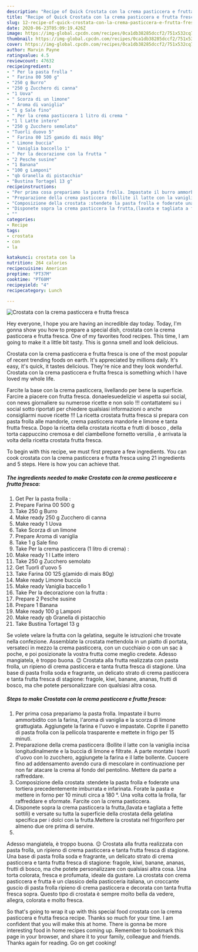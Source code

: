 ```yaml
---
description: "Recipe of Quick Crostata con la crema pasticcera e frutta fresca"
title: "Recipe of Quick Crostata con la crema pasticcera e frutta fresca"
slug: 12-recipe-of-quick-crostata-con-la-crema-pasticcera-e-frutta-fresca
date: 2020-06-23T05:09:19.426Z
image: https://img-global.cpcdn.com/recipes/0ca1db38285dccf2/751x532cq70/crostata-con-la-crema-pasticcera-e-frutta-fresca-recipe-main-photo.jpg
thumbnail: https://img-global.cpcdn.com/recipes/0ca1db38285dccf2/751x532cq70/crostata-con-la-crema-pasticcera-e-frutta-fresca-recipe-main-photo.jpg
cover: https://img-global.cpcdn.com/recipes/0ca1db38285dccf2/751x532cq70/crostata-con-la-crema-pasticcera-e-frutta-fresca-recipe-main-photo.jpg
author: Marvin Payne
ratingvalue: 4.5
reviewcount: 47632
recipeingredient:
- " Per la pasta frolla "
- " Farina 00 500 g"
- "250 g Burro"
- "250 g Zucchero di canna"
- "1 Uova"
- " Scorza di un limone"
- " Aroma di vaniglia"
- "1 g Sale fino"
- " Per la crema pasticcera 1 litro di crema "
- "1 l Latte intero"
- "250 g Zucchero semolato"
- "Tuorli duovo 5"
- " Farina 00 125 gamido di mais 80g"
- " Limone buccia"
- " Vaniglia baccello 1"
- " Per la decorazione con la frutta "
- "2 Pesche susine"
- "1 Banana"
- "100 g Lamponi"
- "qb Granella di pistacchio"
- "Bustina Tortagel 13 g"
recipeinstructions:
- "Per prima cosa prepariamo la pasta frolla. Impastate il burro ammorbidito con la farina, l&#39;aroma di vaniglia e la scorza di limone grattugiata. Aggiungete la farina e l&#39;uovo e impastate. Coprite il panetto di pasta frolla con la pellicola trasparente e mettete in frigo per 15 minuti."
- "Preparazione della crema pasticcera :Bollite il latte con la vaniglia incisa longitudinalmente e la buccia di limone e filtrate. A parte montate i tuorli d&#39;uovo con lo zucchero, aggiungete la farina e il latte bollente. Cuocere fino ad addensamento avendo cura di mescolare in continuazione per non far atacare la crema al fondo del pentolino. Mettere da parte a raffreddare."
- "Composizione della crostata :stendete la pasta frolla e foderate una tortiera precedentemente imburrata e infarinata. Forate la pasta e mettere in forno per 10 minuti circa a 180 °. Una volta cotta la frolla, far raffreddare e sformate. Farcite con la crema pasticcera."
- "Disponete sopra la crema pasticcera la frutta,(lavata e tagliata a fette sottili) e versate su tutta la superficie della crostata della gelatina specifica per i dolci con la frutta.Mettere la crostata nel frigorifero per almeno due ore prima di servire."
- ""
categories:
- Recipe
tags:
- crostata
- con
- la

katakunci: crostata con la 
nutrition: 264 calories
recipecuisine: American
preptime: "PT37M"
cooktime: "PT60M"
recipeyield: "4"
recipecategory: Lunch

---
```



![Crostata con la crema pasticcera e frutta fresca](https://img-global.cpcdn.com/recipes/0ca1db38285dccf2/751x532cq70/crostata-con-la-crema-pasticcera-e-frutta-fresca-recipe-main-photo.jpg)

Hey everyone, I hope you are having an incredible day today. Today, I'm gonna show you how to prepare a special dish, crostata con la crema pasticcera e frutta fresca. One of my favorites food recipes. This time, I am going to make it a little bit tasty. This is gonna smell and look delicious.

Crostata con la crema pasticcera e frutta fresca is one of the most popular of recent trending foods on earth. It's appreciated by millions daily. It's easy, it's quick, it tastes delicious. They're nice and they look wonderful. Crostata con la crema pasticcera e frutta fresca is something which I have loved my whole life.

Farcite la base con la crema pasticcera, livellando per bene la superficie. Farcire a piacere con frutta fresca. donaelesuedelizie vi aspetta sui social, con news giornaliere su numerose ricette e non solo !!! contattatemi su i social sotto riportati per chiedere qualsiasi informazioni o anche consigliarmi nuove ricette !!! La ricetta crostata frutta fresca si prepara con pasta frolla alle mandorle, crema pasticcera mandorle e limone e tanta frutta fresca. Dopo la ricetta della crostata ricotta e frutti di bosco , della torta cappuccino cremosa e del ciambellone fornetto versilia , è arrivata la volta della ricetta crostata frutta fresca.


To begin with this recipe, we must first prepare a few ingredients. You can cook crostata con la crema pasticcera e frutta fresca using 21 ingredients and 5 steps. Here is how you can achieve that.

<!--inarticleads1-->

##### The ingredients needed to make Crostata con la crema pasticcera e frutta fresca:

1. Get  Per la pasta frolla :
1. Prepare  Farina 00 500 g
1. Take 250 g Burro
1. Make ready 250 g Zucchero di canna
1. Make ready 1 Uova
1. Take  Scorza di un limone
1. Prepare  Aroma di vaniglia
1. Take 1 g Sale fino
1. Take  Per la crema pasticcera (1 litro di crema) :
1. Make ready 1 l Latte intero
1. Take 250 g Zucchero semolato
1. Get Tuorli d&#39;uovo 5
1. Take  Farina 00 125 g(amido di mais 80g)
1. Make ready  Limone buccia
1. Make ready  Vaniglia baccello 1
1. Take  Per la decorazione con la frutta :
1. Prepare 2 Pesche susine
1. Prepare 1 Banana
1. Make ready 100 g Lamponi
1. Make ready qb Granella di pistacchio
1. Take Bustina Tortagel 13 g


Se volete velare la frutta con la gelatina, seguite le istruzioni che trovate nella confezione. Assemblate la crostata mettendola in un piatto di portata, versateci in mezzo la crema pasticcera, con un cucchiaio o con un sac à poche, e poi posizionate la vostra frutta come meglio credete. Adesso mangiatela, è troppo buona. 😉 Crostata alla frutta realizzata con pasta frolla, un ripieno di crema pasticcera e tanta frutta fresca di stagione. Una base di pasta frolla soda e fragrante, un delicato strato di crema pasticcera e tanta frutta fresca di stagione: fragole, kiwi, banane, ananas, frutti di bosco, ma che potete personalizzare con qualsiasi altra cosa. 

<!--inarticleads2-->

##### Steps to make Crostata con la crema pasticcera e frutta fresca:

1. Per prima cosa prepariamo la pasta frolla. Impastate il burro ammorbidito con la farina, l&#39;aroma di vaniglia e la scorza di limone grattugiata. Aggiungete la farina e l&#39;uovo e impastate. Coprite il panetto di pasta frolla con la pellicola trasparente e mettete in frigo per 15 minuti.
1. Preparazione della crema pasticcera :Bollite il latte con la vaniglia incisa longitudinalmente e la buccia di limone e filtrate. A parte montate i tuorli d&#39;uovo con lo zucchero, aggiungete la farina e il latte bollente. Cuocere fino ad addensamento avendo cura di mescolare in continuazione per non far atacare la crema al fondo del pentolino. Mettere da parte a raffreddare.
1. Composizione della crostata :stendete la pasta frolla e foderate una tortiera precedentemente imburrata e infarinata. Forate la pasta e mettere in forno per 10 minuti circa a 180 °. Una volta cotta la frolla, far raffreddare e sformate. Farcite con la crema pasticcera.
1. Disponete sopra la crema pasticcera la frutta,(lavata e tagliata a fette sottili) e versate su tutta la superficie della crostata della gelatina specifica per i dolci con la frutta.Mettere la crostata nel frigorifero per almeno due ore prima di servire.
1. 


Adesso mangiatela, è troppo buona. 😉 Crostata alla frutta realizzata con pasta frolla, un ripieno di crema pasticcera e tanta frutta fresca di stagione. Una base di pasta frolla soda e fragrante, un delicato strato di crema pasticcera e tanta frutta fresca di stagione: fragole, kiwi, banane, ananas, frutti di bosco, ma che potete personalizzare con qualsiasi altra cosa. Una torta colorata, fresca e profumata, ideale da gustare. La crostata con crema pasticcera e frutta è un classico della pasticceria italiana, un croccante guscio di pasta frolla ripieno di crema pasticcera e decorata con tanta frutta fresca sopra. Questo tipo di crostata è sempre molto bella da vedere, allegra, colorata e molto fresca. 

So that's going to wrap it up with this special food crostata con la crema pasticcera e frutta fresca recipe. Thanks so much for your time. I am confident that you will make this at home. There is gonna be more interesting food in home recipes coming up. Remember to bookmark this page in your browser, and share it to your family, colleague and friends. Thanks again for reading. Go on get cooking!
